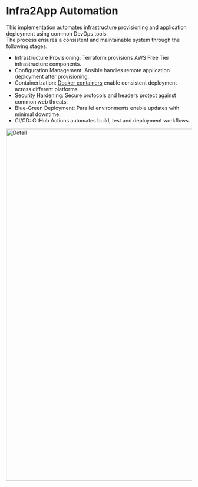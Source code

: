 # Infra2App Automation
 
This implementation automates infrastructure provisioning and application deployment using common DevOps tools.  
The process ensures a consistent and maintainable system through the following stages:  
* Infrastructure Provisioning: Terraform provisions AWS Free Tier infrastructure components.
* Configuration Management: Ansible handles remote application deployment after provisioning.
* Containerization: [Docker containers](https://github.com/LamSut/ContainYourself) enable consistent deployment across different platforms.
* Security Hardening: Secure protocols and headers protect against common web threats.
* Blue-Green Deployment: Parallel environments enable updates with minimal downtime.
* CI/CD: GitHub Actions automates build, test and deployment workflows.

<img width="952" height="952" alt="Detail" src="https://github.com/user-attachments/assets/a1119b14-c7a8-4b63-8d56-d9eadff720d4" />
